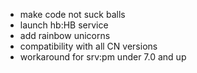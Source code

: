 * make code not suck balls
* launch hb:HB service
* add rainbow unicorns
* compatibility with all CN versions
* workaround for srv:pm under 7.0 and up
